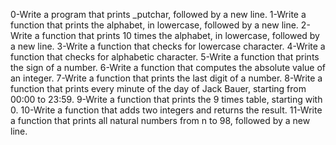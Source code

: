 0-Write a program that prints _putchar, followed by a new line. 1-Write a function that prints the alphabet, in lowercase, followed by a new line. 2-Write a function that prints 10 times the alphabet, in lowercase, followed by a new line. 3-Write a function that checks for lowercase character. 4-Write a function that checks for alphabetic character. 5-Write a function that prints the sign of a number. 6-Write a function that computes the absolute value of an integer. 7-Write a function that prints the last digit of a number. 8-Write a function that prints every minute of the day of Jack Bauer, starting from 00:00 to 23:59. 9-Write a function that prints the 9 times table, starting with 0.
 10-Write a function that adds two integers and returns the result. 11-Write a function that prints all natural numbers from n to 98, followed by a new line. 
